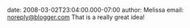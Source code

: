 date: 2008-03-02T23:04:00.000-07:00
author: Melissa
email: noreply@blogger.com
That is a really great idea!